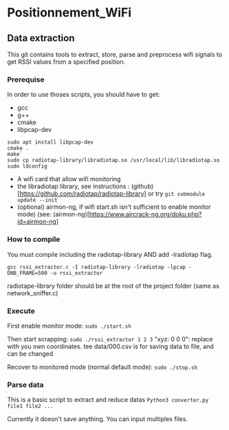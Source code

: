 # Positionnement_WiFi


## Data extraction
This git contains tools to extract, store, parse and preprocess wifi signals to get RSSI values from a specified position.


### Prerequise
In order to use thoses scripts, you should have to get:
 - gcc
 - g++
 - cmake
 - libpcap-dev
```
sudo apt install libpcap-dev
cmake .
make`
sudo cp radiotap-library/libradiotap.so /usr/local/lib/libradiotap.so
sudo ldconfig
```
 - A wifi card that allow wifi monitoring
 - the libradiotap library, see instructions : (github)[https://github.com/radiotap/radiotap-library] or try `git submodule update --init`
 - (optional) airmon-ng, if wifi start.sh isn't sufficient to enable monitor mode) (see: (airmon-ng)[https://www.aircrack-ng.org/doku.php?id=airmon-ng]


### How to compile
You must compile including the radiotap-library AND add -lradiotap flag.

`gcc rssi_extractor.c -I radiotap-library -lradiotap -lpcap -DNB_FRAME=500 -o rssi_extractor`

radiotape-library folder should be at the root of the project folder (same as network_sniffer.c)

### Execute
First enable monitor mode:
`sudo ./start.sh`

Then start scrapping:
`sudo ./rssi_extractor 1 2 3`
"xyz: 0 0 0": replace with you own coordinates. tee data/000.csv is for saving data to file, and can be changed

Recover to monitored mode (normal default mode):
`sudo ./stop.sh`

### Parse data
This is a basic script to extract and reduce datas
`Python3 converter.py file1 file2 ...`

Currently it doesn't save anything. You can input multiples files.
